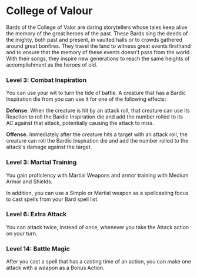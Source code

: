 # College of Valour
 
Bards of the College of Valor are daring storytellers whose tales keep alive the memory of the great heroes of the past. These Bards sing the deeds of the mighty, both past and present, in vaulted halls or to crowds gathered around great bonfires. They travel the land to witness great events firsthand and to ensure that the memory of these events doesn't pass from the world. With their songs, they inspire new generations to reach the same heights of accomplishment as the heroes of old.

### Level 3: Combat Inspiration

You can use your wit to turn the tide of battle. A creature that has a Bardic Inspiration die from you can use it for one of the following effects:

**Defense.** When the creature is hit by an attack roll, that creature can use its Reaction to roll the Bardic Inspiration die and add the number rolled to its AC against that attack, potentially causing the attack to miss.

**Offense.** Immediately after the creature hits a target with an attack roll, the creature can roll the Bardic Inspiration die and add the number rolled to the attack's damage against the target.

### Level 3: Martial Training

You gain proficiency with Martial Weapons and armor training with Medium Armor and Shields.

In addition, you can use a Simple or Martial weapon as a spellcasting focus to cast spells from your Bard spell list.

### Level 6: Extra Attack

You can attack twice, instead of once, whenever you take the Attack action on your turn.

### Level 14: Battle Magic

After you cast a spell that has a casting time of an action, you can make one attack with a weapon as a Bonus Action.
 
